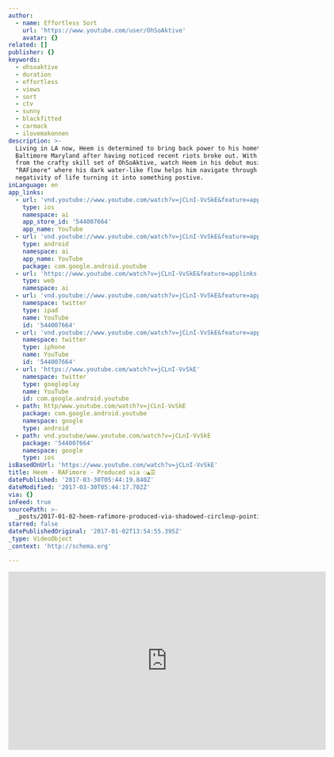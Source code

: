 ```yaml
---
author:
  - name: Effortless Sort
    url: 'https://www.youtube.com/user/OhSoAktive'
    avatar: {}
related: []
publisher: {}
keywords:
  - ohsoaktive
  - duration
  - effortless
  - views
  - sort
  - ctv
  - sunny
  - blackfitted
  - carmack
  - ilovemakonnen
description: >-
  Living in LA now, Heem is determined to bring back power to his hometown of
  Baltimore Maryland after having noticed recent riots broke out. With visuals
  from the crafty skill set of OhSoAktive, watch Heem in his debut music video
  "RAFimore" where his dark water-like flow helps him navigate through the
  negativity of life turning it into something postive. 
inLanguage: en
app_links:
  - url: 'vnd.youtube://www.youtube.com/watch?v=jCLnI-VvSkE&feature=applinks'
    type: ios
    namespace: ai
    app_store_id: '544007664'
    app_name: YouTube
  - url: 'vnd.youtube://www.youtube.com/watch?v=jCLnI-VvSkE&feature=applinks'
    type: android
    namespace: ai
    app_name: YouTube
    package: com.google.android.youtube
  - url: 'https://www.youtube.com/watch?v=jCLnI-VvSkE&feature=applinks'
    type: web
    namespace: ai
  - url: 'vnd.youtube://www.youtube.com/watch?v=jCLnI-VvSkE&feature=applinks'
    namespace: twitter
    type: ipad
    name: YouTube
    id: '544007664'
  - url: 'vnd.youtube://www.youtube.com/watch?v=jCLnI-VvSkE&feature=applinks'
    namespace: twitter
    type: iphone
    name: YouTube
    id: '544007664'
  - url: 'https://www.youtube.com/watch?v=jCLnI-VvSkE'
    namespace: twitter
    type: googleplay
    name: YouTube
    id: com.google.android.youtube
  - path: http/www.youtube.com/watch?v=jCLnI-VvSkE
    package: com.google.android.youtube
    namespace: google
    type: android
  - path: vnd.youtube/www.youtube.com/watch?v=jCLnI-VvSkE
    package: '544007664'
    namespace: google
    type: ios
isBasedOnUrl: 'https://www.youtube.com/watch?v=jCLnI-VvSkE'
title: Heem - RAFimore - Produced via ❍▲☰
datePublished: '2017-03-30T05:44:19.840Z'
dateModified: '2017-03-30T05:44:17.702Z'
via: {}
inFeed: true
sourcePath: >-
  _posts/2017-01-02-heem-rafimore-produced-via-shadowed-circleup-pointing-triangletrigram-for-heaven.md
starred: false
datePublishedOriginal: '2017-01-02T13:54:55.395Z'
_type: VideoObject
_context: 'http://schema.org'

---
```

<iframe src="https://cdn.embedly.com/widgets/media.html?src=https%3A%2F%2Fwww.youtube.com%2Fembed%2FjCLnI-VvSkE%3Ffeature%3Doembed&amp;url=http%3A%2F%2Fwww.youtube.com%2Fwatch%3Fv%3DjCLnI-VvSkE&amp;image=https%3A%2F%2Fi.ytimg.com%2Fvi%2FjCLnI-VvSkE%2Fhqdefault.jpg&amp;key=b7d04c9b404c499eba89ee7072e1c4f7&amp;type=text%2Fhtml&amp;schema=youtube" width="640" height="360" scrolling="no" frameborder="0" allowfullscreen="" style=""></iframe>
